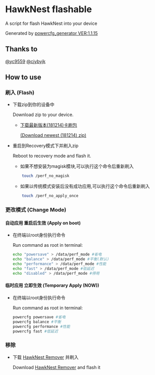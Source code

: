 # HawkNest flashable
A script for flash HawkNest into your device

Generated by [powercfg_generator VER:1.1.15](https://github.com/cjybyjk/powercfg_generator)

## Thanks to
[@yc9559](https://github.com/yc9559)
[@cjybyjk](https://github.com/cjybyjk)

## How to use
### 刷入 (Flash)
-   下载zip到你的设备中 

    Download zip to your device.
	- [下载最新版本(181214)卡刷包](HawkNest.Installer.181214.zip) 

		[(Download newest (181214) zip)](HawkNest.Installer.181214.zip)
-   重启到Recovery模式下并刷入zip

    Reboot to recovery mode and flash it.
	- 如果不想安装为magisk模块,可以执行这个命令后重新刷入 
	```bash
		touch /perf_no_magisk
	```
	- 如果以传统模式安装后没有成功应用,可以执行这个命令后重新刷入
	```bash
		touch /perf_no_apply_once
	```
### 更改模式 (Change Mode)
#### 自动应用 重启后生效 (Apply on boot)
-   在终端以root身份执行命令

	Run command as root in terminal:
	```bash
	echo "powersave" > /data/perf_mode #省电
	echo "balance" > /data/perf_mode #平衡(默认)
	echo "performance" > /data/perf_mode #性能
	echo "fast" > /data/perf_mode #低延迟
	echo "disabled" > /data/perf_mode #停用
	```

#### 临时应用 立即生效 (Temporary Apply (NOW))
-   在终端以root身份执行命令

    Run command as root in terminal: 
    ```bash
	powercfg powersave #省电
	powercfg balance #平衡
	powercfg performance #性能
	powercfg fast #低延迟
    ```

### 移除
-	下载 [HawkNest Remover](HawkNest.Remover.zip) 并刷入

	Download [HawkNest Remover](HawkNest.Remover.zip) and flash it
